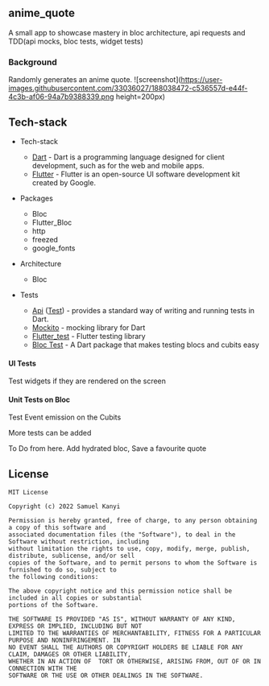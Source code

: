 ## anime_quote

A small app to showcase mastery in bloc architecture, api requests and TDD(api mocks, bloc tests, widget tests)

### Background

Randomly generates an anime quote. 
    ![screenshot](https://user-images.githubusercontent.com/33036027/188038472-c536557d-e44f-4c3b-af06-94a7b9388339.png height=200px)



## Tech-stack

* Tech-stack
   * [Dart](https://dart.dev) - Dart is a programming language designed for client development, such as for the web and mobile apps.
   * [Flutter](https://flutter.dev/) - Flutter is an open-source UI software development kit created by Google.

* Packages
   * Bloc
   * Flutter_Bloc
   * http
   * freezed
   * google_fonts 

* Architecture
   * Bloc 
* Tests
   * [Api](https://en.wikipedia.org/wiki/Unit_testing) ([Test](https://pub.dev/packages/test)) - provides a standard way of writing and running tests in Dart.
   * [Mockito](https://pub.dev/packages/mockito) - mocking library for Dart
   * [Flutter_test](https://api.flutter.dev/flutter/flutter_test/flutter_test-library.html) - Flutter testing library
   * [Bloc Test](https://pub.dev/packages/bloc_test) - A Dart package that makes testing blocs and cubits easy


#### UI Tests
Test widgets if they are rendered on the screen

#### Unit Tests on Bloc
Test Event emission on the Cubits

More tests can be added

To Do from here. 
Add hydrated bloc, Save a favourite quote

## License
```
MIT License

Copyright (c) 2022 Samuel Kanyi

Permission is hereby granted, free of charge, to any person obtaining a copy of this software and
associated documentation files (the "Software"), to deal in the Software without restriction, including
without limitation the rights to use, copy, modify, merge, publish, distribute, sublicense, and/or sell
copies of the Software, and to permit persons to whom the Software is furnished to do so, subject to
the following conditions:

The above copyright notice and this permission notice shall be included in all copies or substantial
portions of the Software.

THE SOFTWARE IS PROVIDED "AS IS", WITHOUT WARRANTY OF ANY KIND, EXPRESS OR IMPLIED, INCLUDING BUT NOT
LIMITED TO THE WARRANTIES OF MERCHANTABILITY, FITNESS FOR A PARTICULAR PURPOSE AND NONINFRINGEMENT. IN
NO EVENT SHALL THE AUTHORS OR COPYRIGHT HOLDERS BE LIABLE FOR ANY CLAIM, DAMAGES OR OTHER LIABILITY,
WHETHER IN AN ACTION OF  TORT OR OTHERWISE, ARISING FROM, OUT OF OR IN CONNECTION WITH THE
SOFTWARE OR THE USE OR OTHER DEALINGS IN THE SOFTWARE.
```
